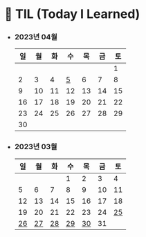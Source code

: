 # 📆 TIL (Today I Learned)

- ### 2023년 04월

  | 일  | 월  | 화  | 수                                                                                | 목  | 금  | 토  |
  | --- | --- | --- | --------------------------------------------------------------------------------- | --- | --- | --- |
  |     |     |     |                                                                                   |     |     | 1   |
  | 2   | 3   | 4   | [5](https://github.com/monsta-zo/Today-I-Learned/blob/main/2023/04/2023-04-05.md) | 6   | 7   | 8   |
  | 9   | 10  | 11  | 12                                                                                | 13  | 14  | 15  |
  | 16  | 17  | 18  | 19                                                                                | 20  | 21  | 22  |
  | 23  | 24  | 25  | 26                                                                                | 27  | 28  | 29  |
  | 30  |     |     |                                                                                   |     |     |     |

- ### 2023년 03월

  | 일                                                                                 | 월                                                                                 | 화                                                                                 | 수                                                                                 | 목                                                                                 | 금  | 토                                                                                 |
  | ---------------------------------------------------------------------------------- | ---------------------------------------------------------------------------------- | ---------------------------------------------------------------------------------- | ---------------------------------------------------------------------------------- | ---------------------------------------------------------------------------------- | --- | ---------------------------------------------------------------------------------- |
  |                                                                                    |                                                                                    |                                                                                    | 1                                                                                  | 2                                                                                  | 3   | 4                                                                                  |
  | 5                                                                                  | 6                                                                                  | 7                                                                                  | 8                                                                                  | 9                                                                                  | 10  | 11                                                                                 |
  | 12                                                                                 | 13                                                                                 | 14                                                                                 | 15                                                                                 | 16                                                                                 | 17  | 18                                                                                 |
  | 19                                                                                 | 20                                                                                 | 21                                                                                 | 22                                                                                 | 23                                                                                 | 24  | [25](https://github.com/monsta-zo/Today-I-Learned/blob/main/2023/03/2023-03-25.md) |
  | [26](https://github.com/monsta-zo/Today-I-Learned/blob/main/2023/03/2023-03-26.md) | [27](https://github.com/monsta-zo/Today-I-Learned/blob/main/2023/03/2023-03-27.md) | [28](https://github.com/monsta-zo/Today-I-Learned/blob/main/2023/03/2023-03-28.md) | [29](https://github.com/monsta-zo/Today-I-Learned/blob/main/2023/03/2023-03-29.md) | [30](https://github.com/monsta-zo/Today-I-Learned/blob/main/2023/03/2023-03-30.md) | 31  |                                                                                    |
